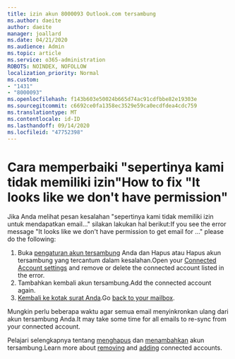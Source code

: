 ```yaml
---
title: izin akun 8000093 Outlook.com tersambung
ms.author: daeite
author: daeite
manager: joallard
ms.date: 04/21/2020
ms.audience: Admin
ms.topic: article
ms.service: o365-administration
ROBOTS: NOINDEX, NOFOLLOW
localization_priority: Normal
ms.custom:
- "1431"
- "8000093"
ms.openlocfilehash: f143b603e50024b665d74ac91cdfbbe82e19303e
ms.sourcegitcommit: c6692ce0fa1358ec3529e59ca0ecdfdea4cdc759
ms.translationtype: MT
ms.contentlocale: id-ID
ms.lasthandoff: 09/14/2020
ms.locfileid: "47752398"
---
```

# <a name="how-to-fix-it-looks-like-we-dont-have-permission"></a><span data-ttu-id="d947f-102">Cara memperbaiki "sepertinya kami tidak memiliki izin"</span><span class="sxs-lookup"><span data-stu-id="d947f-102">How to fix "It looks like we don't have permission"</span></span>

<span data-ttu-id="d947f-103">Jika Anda melihat pesan kesalahan "sepertinya kami tidak memiliki izin untuk mendapatkan email..." silakan lakukan hal berikut:</span><span class="sxs-lookup"><span data-stu-id="d947f-103">If you see the error message "It looks like we don't have permission to get email for ..." please do the following:</span></span>

1. <span data-ttu-id="d947f-104">Buka [pengaturan akun tersambung](https://outlook.live.com/mail/options/mail/accounts) Anda dan Hapus atau Hapus akun tersambung yang tercantum dalam kesalahan.</span><span class="sxs-lookup"><span data-stu-id="d947f-104">Open your [Connected Account settings](https://outlook.live.com/mail/options/mail/accounts) and remove or delete the connected account listed in the error.</span></span>
2. <span data-ttu-id="d947f-105">Tambahkan kembali akun tersambung.</span><span class="sxs-lookup"><span data-stu-id="d947f-105">Add the connected account again.</span></span>
3. <span data-ttu-id="d947f-106">[Kembali ke kotak surat Anda](https://outlook.live.com/mail/inbox).</span><span class="sxs-lookup"><span data-stu-id="d947f-106">Go [back to your mailbox](https://outlook.live.com/mail/inbox).</span></span>

<span data-ttu-id="d947f-107">Mungkin perlu beberapa waktu agar semua email menyinkronkan ulang dari akun tersambung Anda.</span><span class="sxs-lookup"><span data-stu-id="d947f-107">It may take some time for all emails to re-sync from your connected account.</span></span>

<span data-ttu-id="d947f-108">Pelajari selengkapnya tentang [menghapus](https://support.office.com/article/0b9a6b95-ff1b-46c1-bf60-d6b3b82c5ac8?wt.mc_id=Office_Outlook_com_Alchemy) dan [menambahkan](https://support.office.com/article/c5224df4-5885-4e79-91ba-523aa743f0ba?wt.mc_id=Office_Outlook_com_Alchemy) akun tersambung.</span><span class="sxs-lookup"><span data-stu-id="d947f-108">Learn more about [removing](https://support.office.com/article/0b9a6b95-ff1b-46c1-bf60-d6b3b82c5ac8?wt.mc_id=Office_Outlook_com_Alchemy) and [adding](https://support.office.com/article/c5224df4-5885-4e79-91ba-523aa743f0ba?wt.mc_id=Office_Outlook_com_Alchemy) connected accounts.</span></span>